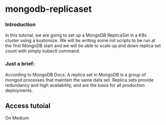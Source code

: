 # mongodb-replicaset

### Introduction
In this tutorial, we are going to set up a MongoDB ReplicaSet in a K8s cluster using a kustomize. We will be writing some init scripts to be run at the first MongoDB start and we will be able to scale up and down replica set count with simply kubectl command.

### Just a brief:
According to MongoDB Docs:
A replica set in MongoDB is a group of mongod processes that maintain the same data set. Replica sets provide redundancy and high availability, and are the basis for all production deployments.


## Access tutoial 
On Medium
